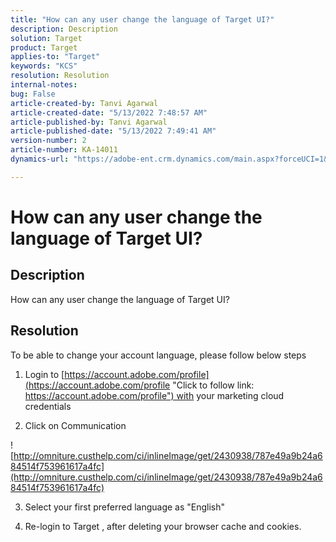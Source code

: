 ```yaml
---
title: "How can any user change the language of Target UI?"
description: Description
solution: Target
product: Target
applies-to: "Target"
keywords: "KCS"
resolution: Resolution
internal-notes: 
bug: False
article-created-by: Tanvi Agarwal
article-created-date: "5/13/2022 7:48:57 AM"
article-published-by: Tanvi Agarwal
article-published-date: "5/13/2022 7:49:41 AM"
version-number: 2
article-number: KA-14011
dynamics-url: "https://adobe-ent.crm.dynamics.com/main.aspx?forceUCI=1&pagetype=entityrecord&etn=knowledgearticle&id=bd280e21-91d2-ec11-a7b5-00224809c27a"

---
```

# How can any user change the language of Target UI?

## Description


How can any user change the language of Target UI?


## Resolution


To be able to change your account language, please follow below steps

1. Login to [https://account.adobe.com/profile](https://account.adobe.com/profile "Click to follow link: https://account.adobe.com/profile") with your marketing cloud credentials

2. Click on Communication

![http://omniture.custhelp.com/ci/inlineImage/get/2430938/787e49a9b24a684514f753961617a4fc](http://omniture.custhelp.com/ci/inlineImage/get/2430938/787e49a9b24a684514f753961617a4fc)

3. Select your first preferred language as "English"

4. Re-login to Target , after deleting your browser cache and cookies.
